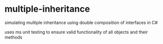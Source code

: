 # multiple-inheritance
simulating multiple inheritance using double composition of interfaces in C#

uses ms unit testing to ensure valid functionality of all objects and their methods
